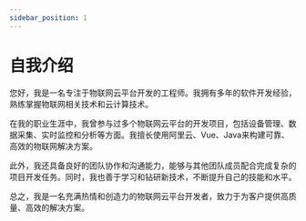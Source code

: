 ```yaml
---
sidebar_position: 1
---
```


# 自我介绍

您好，我是一名专注于物联网云平台开发的工程师。我拥有多年的软件开发经验，熟练掌握物联网相关技术和云计算技术。

在我的职业生涯中，我曾参与过多个物联网云平台的开发项目，包括设备管理、数据采集、实时监控和分析等方面。我擅长使用阿里云、Vue、Java来构建可靠、高效的物联网解决方案。

此外，我还具备良好的团队协作和沟通能力，能够与其他团队成员配合完成复杂的项目开发任务。同时，我也善于学习和钻研新技术，不断提升自己的技能和水平。

总之，我是一名充满热情和创造力的物联网云平台开发者，致力于为客户提供高质量、高效的解决方案。


